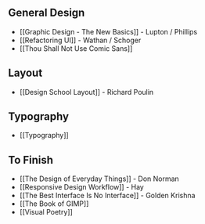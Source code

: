 ## General Design

* [[Graphic Design - The New Basics]] - Lupton / Phillips
* [[Refactoring UI]] - Wathan / Schoger
* [[Thou Shall Not Use Comic Sans]]

## Layout

* [[Design School Layout]] - Richard Poulin

## Typography

* [[Typography]]

## To Finish

* [[The Design of Everyday Things]] - Don Norman
* [[Responsive Design Workflow]] - Hay
* [[The Best Interface Is No Interface]] - Golden Krishna
* [[The Book of GIMP]]
* [[Visual Poetry]]
